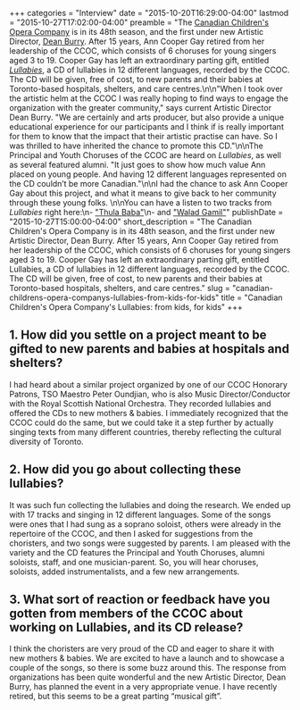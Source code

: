 +++
categories = "Interview"
date = "2015-10-20T16:29:00-04:00"
lastmod = "2015-10-27T17:02:00-04:00"
preamble = "The [Canadian Children's Opera Company](/scene/companies/canadian-childrens-opera-company/) is in its 48th season, and the first under new Artistic Director, [Dean Burry](/scene/people/dean-burry/). After 15 years, Ann Cooper Gay retired from her leadership of the CCOC, which consists of 6 choruses for young singers aged 3 to 19. Cooper Gay has left an extraordinary parting gift, entitled [*Lullabies*](http://www.canadianchildrensopera.com/), a CD of lullabies in 12 different languages, recorded by the CCOC. The CD will be given, free of cost, to new parents and their babies at Toronto-based hospitals, shelters, and care centres.\n\n\"When I took over the artistic helm at the CCOC I was really hoping to find ways to engage the organization with the greater community,\" says current Artistic Director Dean Burry. \"We are certainly and arts producer, but also provide a unique educational experience for our participants and I think if is really important for them to know that the impact that their artistic practise can have. So I was thrilled to have inherited the chance to promote this CD.\"\n\nThe Principal and Youth Choruses of the CCOC are heard on *Lullabies*, as well as several featured alumni. \"It just goes to show how much value Ann placed on young people.  And having 12 different languages represented on the CD couldn’t be more Canadian.\"\n\nI had the chance to ask Ann Cooper Gay about this project, and what it means to give back to her community through these young folks. \n\nYou can have a listen to two tracks from *Lullabies* right here:\n- [\"Thula Baba\"](http://www.canadianchildrensopera.com/resources/audio/Canadian%20Children's%20Opera%20Company_Thula%20Baba.mp3)\n- and [\"Walad Gamil\"](http://www.canadianchildrensopera.com/resources/audio/Canadian%20Children's%20Opera%20Company_Walad%20ya%20Gamil.mp3)"
publishDate = "2015-10-27T15:00:00-04:00"
short_description = "The Canadian Children's Opera Company is in its 48th season, and the first under new Artistic Director, Dean Burry. After 15 years, Ann Cooper Gay retired from her leadership of the CCOC, which consists of 6 choruses for young singers aged 3 to 19. Cooper Gay has left an extraordinary parting gift, entitled Lullabies, a CD of lullabies in 12 different languages, recorded by the CCOC. The CD will be given, free of cost, to new parents and their babies at Toronto-based hospitals, shelters, and care centres."
slug = "canadian-childrens-opera-companys-lullabies-from-kids-for-kids"
title = "Canadian Children&#039;s Opera Company&#039;s Lullabies: from kids, for kids"
+++

## 1. How did you settle on a project meant to be gifted to new parents and babies at hospitals and shelters?

I had heard about a similar project organized by one of our CCOC Honorary Patrons, TSO Maestro Peter Oundjian, who is also Music Director/Conductor with the Royal Scottish National Orchestra.  They recorded lullabies and offered the CDs to new mothers & babies.  I immediately recognized that the CCOC could do the same, but we could take it a step further by actually singing texts from many different countries, thereby reflecting the cultural diversity of Toronto.

## 2. How did you go about collecting these lullabies?

It was such fun collecting the lullabies and doing the research.  We ended up with 17 tracks and singing in 12 different languages.  Some of the songs were ones that I had sung as a soprano soloist, others were already in the repertoire of the CCOC, and then I asked for suggestions from the choristers, and two songs were suggested by parents.  I am pleased with the variety and the CD features the Principal and Youth Choruses, alumni soloists, staff, and one musician-parent.  So, you will hear choruses, soloists, added instrumentalists, and a few new arrangements.

## 3. What sort of reaction or feedback have you gotten from members of the CCOC about working on Lullabies, and its CD release?

I think the choristers are very proud of the CD and eager to share it with new mothers & babies.  We are excited to have a launch and to showcase a couple of the songs, so there is some buzz around this.  The response from organizations has been quite wonderful and the new Artistic Director, Dean Burry, has planned the event in a very appropriate venue.  I have recently retired, but this seems to be a great parting “musical gift”.



